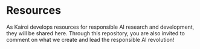 # Resources
As Kairoi develops resources for responsible AI research and development, they will be shared here. Through this repository, you are also invited to comment on what we create and lead the responsible AI revolution!
